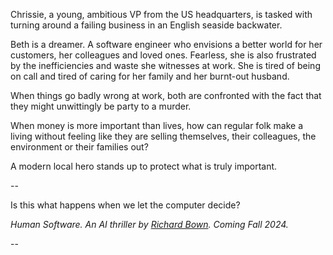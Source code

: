 Chrissie, a young, ambitious VP from the US headquarters, is tasked with turning around a failing business in an English seaside backwater.

Beth is a dreamer. A software engineer who envisions a better world for her customers, her colleagues and loved ones.
Fearless, she is also frustrated by the inefficiencies and waste she witnesses at work. She is tired of being on call and tired
of caring for her family and her burnt-out husband.

When things go badly wrong at work, both are confronted with the fact that they might unwittingly be party to a murder.

When money is more important than lives, how can regular folk make a living without feeling like they are selling themselves, their
colleagues, the environment or their families out?

A modern local hero stands up to protect what is truly important. 

--

Is this what happens when we let the computer decide?

_Human Software. An AI thriller by [Richard Bown](https://rebown.com). Coming Fall 2024._

--


<!-- Google tag (gtag.js) -->
<script async src="https://www.googletagmanager.com/gtag/js?id=G-5GZBK56N4J"></script>
<script>
  window.dataLayer = window.dataLayer || [];
  function gtag(){dataLayer.push(arguments);}
  gtag('js', new Date());

  gtag('config', 'G-5GZBK56N4J');
</script>
